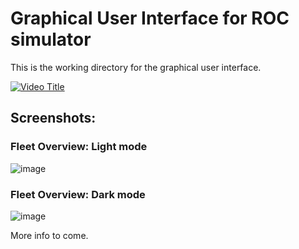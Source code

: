 # Graphical User Interface for ROC simulator

This is the working directory for the graphical user interface. 

[![Video Title](https://i.vimeocdn.com/video/1063860149_640.jpg)](https://vimeo.com/1063860149)

## Screenshots:
### Fleet Overview: Light mode
![image](https://github.com/user-attachments/assets/395acd25-615d-47af-b4ec-8e610e865778)

### Fleet Overview: Dark mode
![image](https://github.com/user-attachments/assets/7d1da0a5-cc1c-43f2-9fcc-4d6b431ad697)




More info to come.
